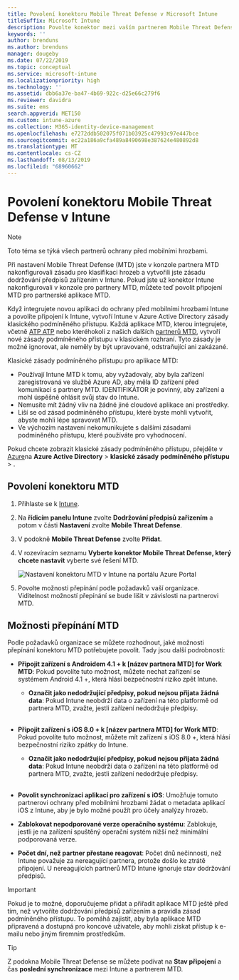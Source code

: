```yaml
---
title: Povolení konektoru Mobile Threat Defense v Microsoft Intune
titleSuffix: Microsoft Intune
description: Povolte konektor mezi vaším partnerem Mobile Threat Defense (MTD) a Microsoft Intune.
keywords: ''
author: brenduns
ms.author: brenduns
manager: dougeby
ms.date: 07/22/2019
ms.topic: conceptual
ms.service: microsoft-intune
ms.localizationpriority: high
ms.technology: ''
ms.assetid: dbb6a37e-ba47-4b69-922c-d25e66c279f6
ms.reviewer: davidra
ms.suite: ems
search.appverid: MET150
ms.custom: intune-azure
ms.collection: M365-identity-device-management
ms.openlocfilehash: e7272ddb502075f071b03925c47993c97e447bce
ms.sourcegitcommit: ec22a186a9cfa489a8490698e387624e480892d8
ms.translationtype: MT
ms.contentlocale: cs-CZ
ms.lasthandoff: 08/13/2019
ms.locfileid: "68960662"
---
```

# <a name="enable-the-mobile-threat-defense-connector-in-intune"></a>Povolení konektoru Mobile Threat Defense v Intune

> [!NOTE] 
> Toto téma se týká všech partnerů ochrany před mobilními hrozbami.

Při nastavení Mobile Threat Defense (MTD) jste v konzole partnera MTD nakonfigurovali zásadu pro klasifikaci hrozeb a vytvořili jste zásadu dodržování předpisů zařízením v Intune. Pokud jste už konektor Intune nakonfigurovali v konzole pro partnery MTD, můžete teď povolit připojení MTD pro partnerské aplikace MTD.

Když integrujete novou aplikaci do ochrany před mobilními hrozbami Intune a povolíte připojení k Intune, vytvoří Intune v Azure Active Directory zásady klasického podmíněného přístupu. Každá aplikace MTD, kterou integrujete, včetně [ATP ATP](advanced-threat-protection.md) nebo kteréhokoli z našich dalších [partnerů MTD](mobile-threat-defense.md#mobile-threat-defense-partners), vytvoří nové zásady podmíněného přístupu v klasickém rozhraní. Tyto zásady je možné ignorovat, ale neměly by být upravované, odstraňující ani zakázané.

Klasické zásady podmíněného přístupu pro aplikace MTD: 

- Používají Intune MTD k tomu, aby vyžadovaly, aby byla zařízení zaregistrovaná ve službě Azure AD, aby měla ID zařízení před komunikací s partnery MTD. IDENTIFIKÁTOR je povinný, aby zařízení a mohl úspěšně ohlásit svůj stav do Intune.  
- Nemusíte mít žádný vliv na žádné jiné cloudové aplikace ani prostředky.  
- Liší se od zásad podmíněného přístupu, které byste mohli vytvořit, abyste mohli lépe spravovat MTD.
- Ve výchozím nastavení nekomunikujete s dalšími zásadami podmíněného přístupu, které používáte pro vyhodnocení.  

Pokud chcete zobrazit klasické zásady podmíněného přístupu, přejděte v [Azure](https://portal.azure.com/#home)na **Azure Active Directory** > **klasické zásady** **podmíněného přístupu** > .


## <a name="to-enable-the-mtd-connector"></a>Povolení konektoru MTD

1. Přihlaste se k [Intune](https://go.microsoft.com/fwlink/?linkid=2090973).

4. Na **řídicím panelu Intune** zvolte **Dodržování předpisů zařízením** a potom v části **Nastavení** zvolte **Mobile Threat Defense**.

5. V podokně **Mobile Threat Defense** zvolte **Přidat**.

6. V rozevíracím seznamu **Vyberte konektor Mobile Threat Defense, který chcete nastavit** vyberte své řešení MTD.

    ![Nastavení konektoru MTD v Intune na portálu Azure Portal](./media/enable-mtd-connector-1.png)

7. Povolte možnosti přepínání podle požadavků vaší organizace. Viditelnost možností přepínání se bude lišit v závislosti na partnerovi MTD.

## <a name="mtd-toggle-options"></a>Možnosti přepínání MTD

Podle požadavků organizace se můžete rozhodnout, jaké možnosti přepínání konektoru MTD potřebujete povolit. Tady jsou další podrobnosti:

- **Připojit zařízení s Androidem 4.1 + k [název partnera MTD] for Work MTD**: Pokud povolíte tuto možnost, můžete nechat zařízení se systémem Android 4.1 +, která hlásí bezpečnostní riziko zpět Intune.
  - **Označit jako nedodržující předpisy, pokud nejsou přijata žádná data**: Pokud Intune neobdrží data o zařízení na této platformě od partnera MTD, zvažte, jestli zařízení nedodržuje předpisy.
<br></br>
- **Připojit zařízení s iOS 8.0 + k [název partnera MTD] for Work MTD**: Pokud povolíte tuto možnost, můžete mít zařízení s iOS 8.0 +, která hlásí bezpečnostní riziko zpátky do Intune.
  - **Označit jako nedodržující předpisy, pokud nejsou přijata žádná data**: Pokud Intune neobdrží data o zařízení na této platformě od partnera MTD, zvažte, jestli zařízení nedodržuje předpisy.
<br></br>
- **Povolit synchronizaci aplikací pro zařízení s iOS**: Umožňuje tomuto partnerovi ochrany před mobilními hrozbami žádat o metadata aplikací iOS z Intune, aby je bylo možné použít pro účely analýzy hrozeb.

- **Zablokovat nepodporované verze operačního systému**: Zablokuje, jestli je na zařízení spuštěný operační systém nižší než minimální podporovaná verze.

- **Počet dní, než partner přestane reagovat**: Počet dnů nečinnosti, než Intune považuje za nereagující partnera, protože došlo ke ztrátě připojení. U nereagujících partnerů MTD Intune ignoruje stav dodržování předpisů.

> [!IMPORTANT] 
> Pokud je to možné, doporučujeme přidat a přiřadit aplikace MTD ještě před tím, než vytvoříte dodržování předpisů zařízením a pravidla zásad podmíněného přístupu. To pomáhá zajistit, aby byla aplikace MTD připravená a dostupná pro koncové uživatele, aby mohli získat přístup k e-mailu nebo jiným firemním prostředkům.

> [!TIP]
> Z podokna Mobile Threat Defense se můžete podívat na **Stav připojení** a čas **poslední synchronizace** mezi Intune a partnerem MTD.
